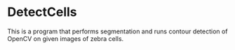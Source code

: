 # DetectCells
This is a program that performs segmentation and runs contour detection of OpenCV on given images of zebra cells.
